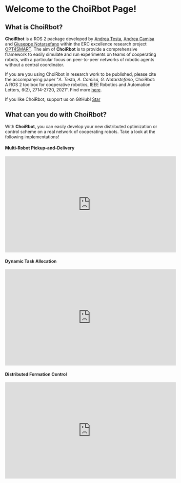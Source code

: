 # Welcome to the ChoiRbot Page!


## What is ChoiRbot?
**ChoiRbot** is a ROS 2 package developed by [Andrea Testa](https://www.unibo.it/sitoweb/a.testa/en), [Andrea Camisa](https://www.unibo.it/sitoweb/a.camisa/en) and [Giuseppe Notarsefano](https://www.unibo.it/sitoweb/giuseppe.notarstefano/en) within the ERC excellence research project [OPT4SMART](http://opt4smart.dei.unibo.it/). The aim of **ChoiRbot** is to provide a comprehensive framework to easily simulate and run experiments on teams of cooperating robots, with a particular focus on peer-to-peer networks of robotic agents without a central coordinator.

If you are you using ChoiRbot in research work to be published, please cite the accompanying paper "_A. Testa, A. Camisa, G. Notarstefano_, ChoiRbot: A ROS 2 toolbox for cooperative robotics, IEEE Robotics and Automation Letters, 6(2), 2714-2720, 2021". Find more [here](citeus).

<p>If you like ChoiRbot, support us on GitHub!
<a class="github-button" href="https://github.com/OPT4SMART/ChoiRbot" data-icon="octicon-star" data-size="large" data-show-count="true" aria-label="Star OPT4SMART/ChoiRbot on GitHub">Star</a>
</p>

## What can you do with ChoiRbot?
With **ChoiRbot**, you can easily develop your new distributed optimization or control scheme on a real network of cooperating robots. Take a look at the following implementations!

#### Multi-Robot Pickup-and-Delivery

<p align="center"><iframe width="560" height="315" src="https://www.youtube.com/embed/NwqzIEBNIS4" title="YouTube video player" frameborder="0" allow="accelerometer; autoplay; clipboard-write; encrypted-media; gyroscope; picture-in-picture" allowfullscreen></iframe></p>

#### Dynamic Task Allocation

<p align="center"><iframe width="560" height="315" src="https://www.youtube.com/embed/uii1BjFGqMM" title="YouTube video player" frameborder="0" allow="accelerometer; autoplay; clipboard-write; encrypted-media; gyroscope; picture-in-picture" allowfullscreen></iframe></p>

#### Distributed Formation Control

<p align="center"><iframe width="560" height="315" src="https://www.youtube.com/embed/VIIXpzPTfPU" title="YouTube video player" frameborder="0" allow="accelerometer; autoplay; clipboard-write; encrypted-media; gyroscope; picture-in-picture" allowfullscreen></iframe></p>


<!-- Place this tag in your head or just before your close body tag. -->
<script async defer src="https://buttons.github.io/buttons.js"></script>

<!--
You can use the [editor on GitHub](https://github.com/OPT4SMART/ChoiRbot/edit/gh-pages/index.md) to maintain and preview the content for your website in Markdown files.

Whenever you commit to this repository, GitHub Pages will run [Jekyll](https://jekyllrb.com/) to rebuild the pages in your site, from the content in your Markdown files.

### Markdown

Markdown is a lightweight and easy-to-use syntax for styling your writing. It includes conventions for

```markdown
Syntax highlighted code block

# Header 1
## Header 2
### Header 3

- Bulleted
- List

1. Numbered
2. List

**Bold** and _Italic_ and `Code` text

[Link](url) and ![Image](src)
```

For more details see [Basic writing and formatting syntax](https://docs.github.com/en/github/writing-on-github/getting-started-with-writing-and-formatting-on-github/basic-writing-and-formatting-syntax).

### Jekyll Themes

Your Pages site will use the layout and styles from the Jekyll theme you have selected in your [repository settings](https://github.com/OPT4SMART/ChoiRbot/settings/pages). The name of this theme is saved in the Jekyll `_config.yml` configuration file.

### Support or Contact

Having trouble with Pages? Check out our [documentation](https://docs.github.com/categories/github-pages-basics/) or [contact support](https://support.github.com/contact) and we’ll help you sort it out.
-->

